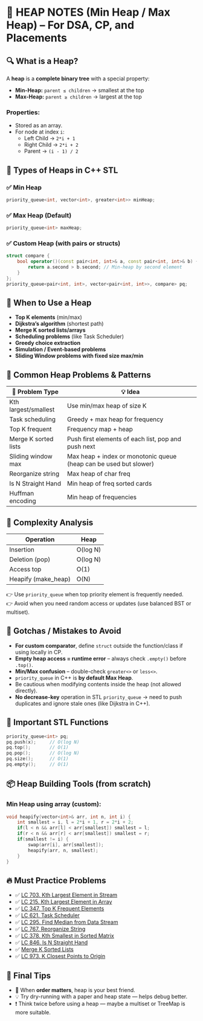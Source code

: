 
# 📘 HEAP NOTES (Min Heap / Max Heap) – For DSA, CP, and Placements

## 🔍 What is a Heap?
A **heap** is a **complete binary tree** with a special property:
- **Min-Heap:** `parent ≤ children` → smallest at the top
- **Max-Heap:** `parent ≥ children` → largest at the top

### Properties:
- Stored as an array.
- For node at index `i`:
  - Left Child → `2*i + 1`
  - Right Child → `2*i + 2`
  - Parent → `(i - 1) / 2`

## 🔧 Types of Heaps in C++ STL

### ✅ Min Heap
```cpp
priority_queue<int, vector<int>, greater<int>> minHeap;
```

### ✅ Max Heap (Default)
```cpp
priority_queue<int> maxHeap;
```

### ✅ Custom Heap (with pairs or structs)
```cpp
struct compare {
    bool operator()(const pair<int, int>& a, const pair<int, int>& b) {
        return a.second > b.second; // Min-heap by second element
    }
};
priority_queue<pair<int, int>, vector<pair<int, int>>, compare> pq;
```

## 🧠 When to Use a Heap
- **Top K elements** (min/max)
- **Dijkstra’s algorithm** (shortest path)
- **Merge K sorted lists/arrays**
- **Scheduling problems** (like Task Scheduler)
- **Greedy choice extraction**
- **Simulation / Event-based problems**
- **Sliding Window problems with fixed size max/min**

## 🔨 Common Heap Problems & Patterns

| 🔢 Problem Type | 💡 Idea |
|----------------|--------|
| Kth largest/smallest | Use min/max heap of size K |
| Task scheduling | Greedy + max heap for frequency |
| Top K frequent | Frequency map + heap |
| Merge K sorted lists | Push first elements of each list, pop and push next |
| Sliding window max | Max heap + index or monotonic queue (heap can be used but slower) |
| Reorganize string | Max heap of char freq |
| Is N Straight Hand | Min heap of freq sorted cards |
| Huffman encoding | Min heap of frequencies |

## 🧩 Complexity Analysis

| Operation         | Heap     |
|------------------|----------|
| Insertion         | O(log N) |
| Deletion (pop)    | O(log N) |
| Access top        | O(1)     |
| Heapify (make_heap) | O(N)     |

👉 Use `priority_queue` when top priority element is frequently needed.  
👉 Avoid when you need random access or updates (use balanced BST or multiset).

## 🛑 Gotchas / Mistakes to Avoid
- **For custom comparator**, define `struct` outside the function/class if using locally in CP.
- **Empty heap access = runtime error** – always check `.empty()` before `.top()`.
- **Min/Max confusion** – double-check `greater<>` or `less<>`.
- `priority_queue` in C++ is **by default Max Heap**.
- Be cautious when modifying contents inside the heap (not allowed directly).
- **No decrease-key** operation in STL `priority_queue` → need to push duplicates and ignore stale ones (like Dijkstra in C++).

## 🎯 Important STL Functions
```cpp
priority_queue<int> pq;
pq.push(x);     // O(log N)
pq.top();       // O(1)
pq.pop();       // O(log N)
pq.size();      // O(1)
pq.empty();     // O(1)
```

## 📦 Heap Building Tools (from scratch)

### Min Heap using array (custom):
```cpp
void heapify(vector<int>& arr, int n, int i) {
    int smallest = i, l = 2*i + 1, r = 2*i + 2;
    if(l < n && arr[l] < arr[smallest]) smallest = l;
    if(r < n && arr[r] < arr[smallest]) smallest = r;
    if(smallest != i) {
        swap(arr[i], arr[smallest]);
        heapify(arr, n, smallest);
    }
}
```

## 🔥 Must Practice Problems

- ✅ [LC 703. Kth Largest Element in Stream](https://leetcode.com/problems/kth-largest-element-in-a-stream/)
- ✅ [LC 215. Kth Largest Element in Array](https://leetcode.com/problems/kth-largest-element-in-an-array/)
- ✅ [LC 347. Top K Frequent Elements](https://leetcode.com/problems/top-k-frequent-elements/)
- ✅ [LC 621. Task Scheduler](https://leetcode.com/problems/task-scheduler/)
- ✅ [LC 295. Find Median from Data Stream](https://leetcode.com/problems/find-median-from-data-stream/)
- ✅ [LC 767. Reorganize String](https://leetcode.com/problems/reorganize-string/)
- ✅ [LC 378. Kth Smallest in Sorted Matrix](https://leetcode.com/problems/kth-smallest-element-in-a-sorted-matrix/)
- ✅ [LC 846. Is N Straight Hand](https://leetcode.com/problems/hand-of-straights/)
- ✅ [Merge K Sorted Lists](https://leetcode.com/problems/merge-k-sorted-lists/)
- ✅ [LC 973. K Closest Points to Origin](https://leetcode.com/problems/k-closest-points-to-origin/)

## 🚀 Final Tips
- 🔄 When **order matters**, heap is your best friend.
- 💡 Try dry-running with a paper and heap state — helps debug better.
- ❗ Think twice before using a heap — maybe a multiset or TreeMap is more suitable.
